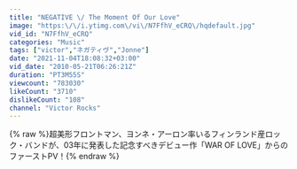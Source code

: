 ```yaml
---
title: "NEGATIVE \/ The Moment Of Our Love"
image: "https:\/\/i.ytimg.com\/vi\/N7FfhV_eCRQ\/hqdefault.jpg"
vid_id: "N7FfhV_eCRQ"
categories: "Music"
tags: ["victor","ネガティヴ","Jonne"]
date: "2021-11-04T18:08:32+03:00"
vid_date: "2010-05-21T06:26:21Z"
duration: "PT3M55S"
viewcount: "783030"
likeCount: "3710"
dislikeCount: "108"
channel: "Victor Rocks"
---
```

{% raw %}超美形フロントマン、ヨンネ・アーロン率いるフィンランド産ロック・バンドが、03年に発表した記念すべきデビュー作「WAR OF LOVE」からのファーストPV！{% endraw %}
